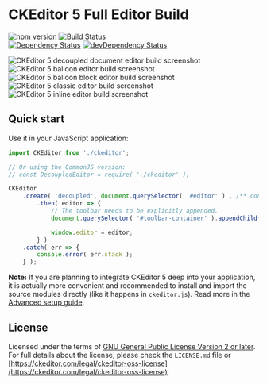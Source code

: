 CKEditor 5 Full Editor Build
========================================

[![npm version](https://badge.fury.io/js/%40ckeditor%2Fckeditor5-build-decoupled-document.svg)](https://www.npmjs.com/package/@ckeditor/ckeditor5-build-decoupled-document)
[![Build Status](https://travis-ci.org/ckeditor/ckeditor5-build-decoupled-document.svg?branch=master)](https://travis-ci.org/ckeditor/ckeditor5-build-decoupled-document)
<br>
[![Dependency Status](https://david-dm.org/ckeditor/ckeditor5-build-decoupled-document/status.svg)](https://david-dm.org/ckeditor/ckeditor5-build-decoupled-document)
[![devDependency Status](https://david-dm.org/ckeditor/ckeditor5-build-decoupled-document/dev-status.svg)](https://david-dm.org/ckeditor/ckeditor5-build-decoupled-document?type=dev)


![CKEditor 5 decoupled document editor build screenshot](https://c.cksource.com/a/1/img/npm/ckeditor5-build-decoupled-document.png)
![CKEditor 5 balloon editor build screenshot](https://c.cksource.com/a/1/img/npm/ckeditor5-build-balloon.png)
![CKEditor 5 balloon block editor build screenshot](https://c.cksource.com/a/1/img/npm/ckeditor5-build-balloon-block.png)
![CKEditor 5 classic editor build screenshot](https://c.cksource.com/a/1/img/npm/ckeditor5-build-classic.png)
![CKEditor 5 inline editor build screenshot](https://c.cksource.com/a/1/img/npm/ckeditor5-build-inline.png)

## Quick start

Use it in your JavaScript application:

```js
import CKEditor from './ckeditor';

// Or using the CommonJS version:
// const DecoupledEditor = require( './ckeditor' );

CKEditor
	.create( 'decoupled', document.querySelector( '#editor' ) , /** config {} */)
		.then( editor => {
			// The toolbar needs to be explicitly appended.
			document.querySelector( '#toolbar-container' ).appendChild( editor.ui.view.toolbar.element );

			window.editor = editor;
		} )
	.catch( err => {
		console.error( err.stack );
	} );
```

**Note:** If you are planning to integrate CKEditor 5 deep into your application, it is actually more convenient and recommended to install and import the source modules directly (like it happens in `ckeditor.js`). Read more in the [Advanced setup guide](https://ckeditor.com/docs/ckeditor5/latest/builds/guides/integration/advanced-setup.html).

## License

Licensed under the terms of [GNU General Public License Version 2 or later](http://www.gnu.org/licenses/gpl.html). For full details about the license, please check the `LICENSE.md` file or [https://ckeditor.com/legal/ckeditor-oss-license](https://ckeditor.com/legal/ckeditor-oss-license).
